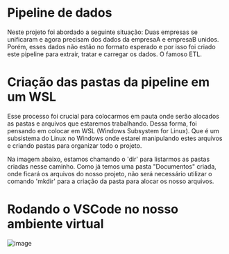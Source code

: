 # Pipeline de dados

Neste projeto foi abordado a seguinte situação: Duas empresas se unificaram e agora precisam dos dados da empresaA e empresaB unidos. Porém, esses dados não estão no formato esperado e por isso foi criado este pipeline para extrair, tratar e carregar os dados. O famoso ETL.

# Criação das pastas da pipeline em um WSL

Esse processo foi crucial para colocarmos em pauta onde serão alocados as pastas e arquivos que estaremos trabalhando. Dessa forma, foi pensando em colocar em WSL (Windows Subsystem for Linux). Que é um subsistema do Linux no Windows onde estarei manipulando estes arquivos e criando pastas para organizar todo o projeto.

Na imagem abaixo, estamos chamando o 'dir' para listarmos as pastas criadas nesse caminho. Como já temos uma pasta "Documentos" criada, onde ficará os arquivos do nosso projeto, não será necessário utilizar o comando 'mkdir' para a criação da pasta para alocar os nosso arquivos.

# Rodando o VSCode no nosso ambiente virtual

![image](https://github.com/user-attachments/assets/bba89692-90c4-4d9b-bb83-ccd61e95be11)

